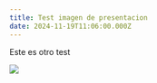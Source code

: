 ```yaml
---
title: Test imagen de presentacion
date: 2024-11-19T11:06:00.000Z
---
```

Este es otro test

![](/images/uploads/no-problem.jpg)
